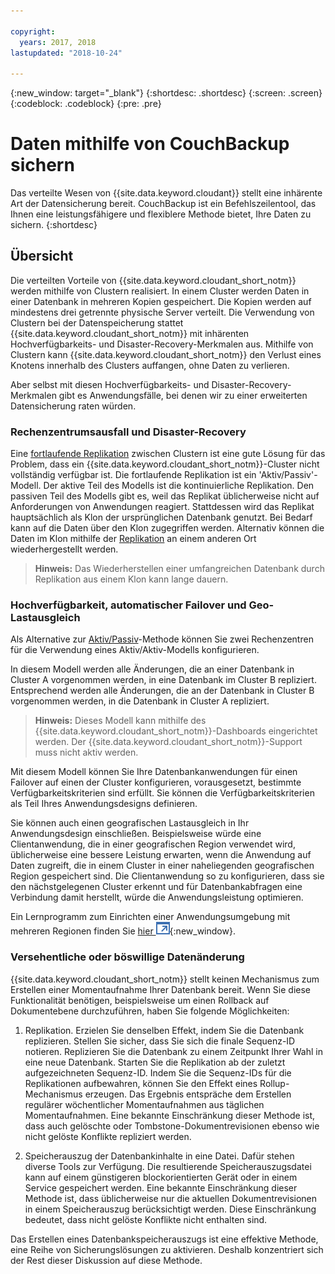 ```yaml
---

copyright:
  years: 2017, 2018
lastupdated: "2018-10-24"

---
```


{:new_window: target="_blank"}
{:shortdesc: .shortdesc}
{:screen: .screen}
{:codeblock: .codeblock}
{:pre: .pre}

<!-- Acrolinx: 2017-05-02 -->

# Daten mithilfe von CouchBackup sichern

Das verteilte Wesen von {{site.data.keyword.cloudant}} stellt eine inhärente Art der Datensicherung bereit.
CouchBackup ist ein Befehlszeilentool, das Ihnen eine leistungsfähigere und flexiblere Methode bietet, Ihre Daten zu sichern.
{:shortdesc}

## Übersicht

Die verteilten Vorteile von {{site.data.keyword.cloudant_short_notm}} werden mithilfe von Clustern realisiert.
In einem Cluster werden Daten in einer Datenbank in mehreren Kopien gespeichert.
Die Kopien werden auf mindestens drei getrennte physische Server verteilt.
Die Verwendung von Clustern bei der Datenspeicherung stattet {{site.data.keyword.cloudant_short_notm}}
mit inhärenten Hochverfügbarkeits- und Disaster-Recovery-Merkmalen aus.
Mithilfe von Clustern kann {{site.data.keyword.cloudant_short_notm}} den Verlust eines Knotens
innerhalb des Clusters auffangen, ohne Daten zu verlieren.

Aber selbst mit diesen Hochverfügbarkeits- und Disaster-Recovery-Merkmalen
gibt es Anwendungsfälle, bei denen wir zu einer erweiterten Datensicherung raten würden.

<div id="activepassive"></div>

### Rechenzentrumsausfall und Disaster-Recovery

Eine [fortlaufende Replikation](../api/replication.html#continuous-replication) zwischen Clustern ist eine gute Lösung für das Problem, dass ein {{site.data.keyword.cloudant_short_notm}}-Cluster nicht vollständig verfügbar ist.
Die fortlaufende Replikation ist ein 'Aktiv/Passiv'-Modell.
Der aktive Teil des Modells ist die kontinuierliche Replikation.
Den passiven Teil des Modells gibt es, weil das Replikat üblicherweise nicht auf Anforderungen von Anwendungen reagiert.
Stattdessen wird das Replikat hauptsächlich als Klon der ursprünglichen Datenbank genutzt.
Bei Bedarf kann auf die Daten über den Klon zugegriffen werden.
Alternativ können die Daten im Klon mithilfe der [Replikation](../api/replication.html) an einem anderen Ort wiederhergestellt werden.

>	**Hinweis:** Das Wiederherstellen einer umfangreichen Datenbank durch Replikation aus einem Klon kann lange dauern.

### Hochverfügbarkeit, automatischer Failover und Geo-Lastausgleich

Als Alternative zur [Aktiv/Passiv](#activepassive)-Methode können Sie zwei Rechenzentren für die Verwendung eines Aktiv/Aktiv-Modells konfigurieren.

In diesem Modell werden alle Änderungen, die an einer Datenbank in Cluster A vorgenommen werden, in eine Datenbank im Cluster B repliziert.
Entsprechend werden alle Änderungen, die an der Datenbank in Cluster B vorgenommen werden, in die Datenbank in Cluster A repliziert.

>	**Hinweis:** Dieses Modell kann mithilfe des {{site.data.keyword.cloudant_short_notm}}-Dashboards eingerichtet werden.
Der {{site.data.keyword.cloudant_short_notm}}-Support muss nicht aktiv werden.

Mit diesem Modell können Sie Ihre Datenbankanwendungen für einen Failover auf einen der Cluster konfigurieren, vorausgesetzt, bestimmte Verfügbarkeitskriterien sind erfüllt.
Sie können die Verfügbarkeitskriterien als Teil Ihres Anwendungsdesigns definieren.

Sie können auch einen geografischen Lastausgleich in Ihr Anwendungsdesign einschließen.
Beispielsweise würde eine Clientanwendung, die in einer geografischen Region verwendet wird, üblicherweise eine bessere Leistung erwarten,
wenn die Anwendung auf Daten zugreift, die in einem Cluster in einer naheliegenden geografischen Region gespeichert sind.
Die Clientanwendung so zu konfigurieren, dass sie den nächstgelegenen Cluster erkennt und für Datenbankabfragen eine Verbindung damit herstellt,
würde die Anwendungsleistung optimieren.

Ein Lernprogramm zum Einrichten einer Anwendungsumgebung mit mehreren Regionen finden Sie
[hier ![Symbol für externen Link](../images/launch-glyph.svg "Symbol für externen Link")](http://www.ibm.com/developerworks/cloud/library/cl-multi-region-bluemix-apps-with-cloudant-and-dyn-trs/index.html){:new_window}.

### Versehentliche oder böswillige Datenänderung

{{site.data.keyword.cloudant_short_notm}} stellt keinen Mechanismus zum Erstellen einer Momentaufnahme Ihrer Datenbank bereit.
Wenn Sie diese Funktionalität benötigen, beispielsweise um einen Rollback auf Dokumentebene durchzuführen, haben Sie folgende Möglichkeiten:

1.	Replikation. Erzielen Sie denselben Effekt, indem Sie die Datenbank replizieren. Stellen Sie sicher, dass Sie sich die finale Sequenz-ID notieren. Replizieren Sie die Datenbank zu einem Zeitpunkt Ihrer Wahl in eine neue Datenbank. Starten Sie die Replikation ab der zuletzt aufgezeichneten Sequenz-ID. Indem Sie die Sequenz-IDs für die Replikationen aufbewahren, können Sie den Effekt eines Rollup-Mechanismus erzeugen. Das Ergebnis entspräche dem Erstellen regulärer wöchentlicher Momentaufnahmen aus täglichen Momentaufnahmen. Eine bekannte Einschränkung dieser Methode ist, dass auch gelöschte oder Tombstone-Dokumentrevisionen ebenso wie nicht gelöste Konflikte repliziert werden.

2.	Speicherauszug der Datenbankinhalte in eine Datei. Dafür stehen diverse Tools zur Verfügung. Die resultierende Speicherauszugsdatei kann auf einem günstigeren blockorientierten Gerät oder in einem Service gespeichert werden. Eine bekannte Einschränkung dieser Methode ist, dass üblicherweise nur die aktuellen Dokumentrevisionen in einem Speicherauszug berücksichtigt werden. Diese Einschränkung bedeutet, dass nicht gelöste Konflikte nicht enthalten sind.

Das Erstellen eines Datenbankspeicherauszugs ist eine effektive Methode, eine Reihe von Sicherungslösungen zu aktivieren.
Deshalb konzentriert sich der Rest dieser Diskussion auf diese Methode.

<!--
https://developer.ibm.com/clouddataservices/2016/03/22/simple-couchdb-and-cloudant-backup/

A useful approach is to have couchbackup's snapshots placed on the {{site.data.keyword.cloud}} Object Storage service, as described here:

https://developer.ibm.com/recipes/tutorials/object-storage-cloudant-backup/
-->
